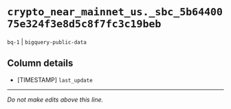 # `crypto_near_mainnet_us._sbc_5b6440075e324f3e8d5c8f7fc3c19beb`
`bq-1` | `bigquery-public-data`

## Column details
* [TIMESTAMP] `last_update`

-------------------------------------------------------------------------------
*Do not make edits above this line.*

